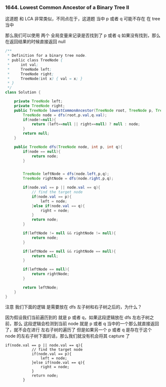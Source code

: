 ### 1644. Lowest Common Ancestor of a Binary Tree II

这道题 和 LCA 非常类似，不同点在于，这道题 当中 p 或者 q 可能不存在 在 tree 当中

那么我们可以使用 两个 全局变量来记录是否找到了 p 或者 q 如果没有找到，那么在返回结果的时候直接返回 null

```java
/**
 * Definition for a binary tree node.
 * public class TreeNode {
 *     int val;
 *     TreeNode left;
 *     TreeNode right;
 *     TreeNode(int x) { val = x; }
 * }
 */
class Solution {

    private TreeNode left;
    private TreeNode right;
    public TreeNode lowestCommonAncestor(TreeNode root, TreeNode p, TreeNode q) {
        TreeNode node = dfs(root,p.val,q.val);
        if(node!=null){
            return (left==null || right==null) ? null : node;
        }
        return null;
    }

    public TreeNode dfs(TreeNode node, int p, int q){
        if(node == null){
            return node;
        }


        TreeNode leftNode = dfs(node.left,p,q);
        TreeNode rightNode = dfs(node.right,p,q);

        if(node.val == p || node.val == q){
            // find the target node
            if(node.val == p){
                left = node;
            }else if(node.val == q){
                right = node;
            }
            return node;
        }

        if(leftNode != null && rightNode != null){
            return node;
        }

        if(leftNode == null && rightNode == null){
            return null;
        }

        if(leftNode == null){
            return rightNode;
        }

        return leftNode;
    }
}
```

注意 我们下面的逻辑 是需要放在 dfs 左子树和右子树之后的，为什么？

因为假设我们当前遍历到的 就是 p 或者 q，如果这段逻辑放在 dfs 左右子树之前，那么 这段逻辑会检测到当前 node 就是 p 或者 q 当中的一个那么就直接返回了，就不会在进行 左右子树的遍历了
但是如果另一个 p 或者 q 是存在于这个 node 的左右子树下面的话，那么我们就没有机会将其 capture 了

```text
if(node.val == p || node.val == q){
            // find the target node
            if(node.val == p){
                left = node;
            }else if(node.val == q){
                right = node;
            }
            return node;
        }
```